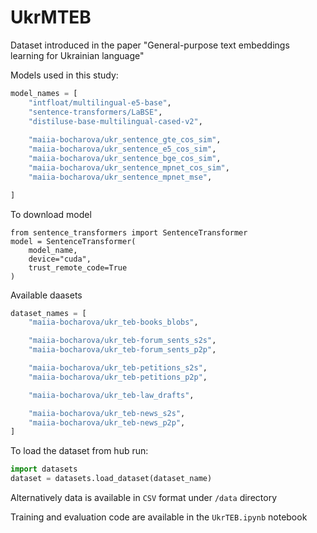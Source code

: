 # UkrMTEB
Dataset introduced in the paper "General-purpose text embeddings learning for Ukrainian language"

Models used in this study:
```python
model_names = [
    "intfloat/multilingual-e5-base",
    "sentence-transformers/LaBSE",
    "distiluse-base-multilingual-cased-v2",
    
    "maiia-bocharova/ukr_sentence_gte_cos_sim",
    "maiia-bocharova/ukr_sentence_e5_cos_sim",
    "maiia-bocharova/ukr_sentence_bge_cos_sim",
    "maiia-bocharova/ukr_sentence_mpnet_cos_sim",
    "maiia-bocharova/ukr_sentence_mpnet_mse",

]
```

To download model
```
from sentence_transformers import SentenceTransformer
model = SentenceTransformer(
    model_name,
    device="cuda",
    trust_remote_code=True
)
```
Available daasets
```python
dataset_names = [
    "maiia-bocharova/ukr_teb-books_blobs",

    "maiia-bocharova/ukr_teb-forum_sents_s2s",
    "maiia-bocharova/ukr_teb-forum_sents_p2p",

    "maiia-bocharova/ukr_teb-petitions_s2s",
    "maiia-bocharova/ukr_teb-petitions_p2p",

    "maiia-bocharova/ukr_teb-law_drafts",

    "maiia-bocharova/ukr_teb-news_s2s",
    "maiia-bocharova/ukr_teb-news_p2p",
]
```

To load the dataset from hub run:
```python
import datasets
dataset = datasets.load_dataset(dataset_name)
```
Alternatively data is available in `CSV` format under `/data` directory

Training and evaluation code are available in the `UkrTEB.ipynb` notebook

